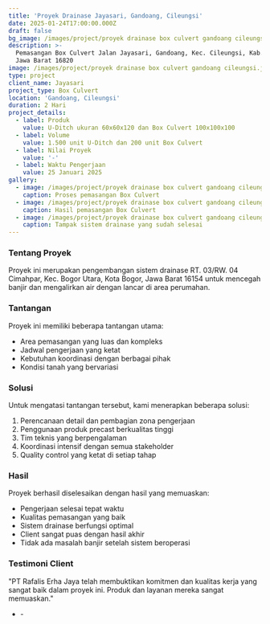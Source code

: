 ```yaml
---
title: 'Proyek Drainase Jayasari, Gandoang, Cileungsi'
date: 2025-01-24T17:00:00.000Z
draft: false
bg_image: /images/project/proyek drainase box culvert gandoang cileungsi.jpeg
description: >-
  Pemasangan Box Culvert Jalan Jayasari, Gandoang, Kec. Cileungsi, Kab. Bogor,
  Jawa Barat 16820
image: /images/project/proyek drainase box culvert gandoang cileungsi.jpeg
type: project
client_name: Jayasari
project_type: Box Culvert
location: 'Gandoang, Cileungsi'
duration: 2 Hari
project_details:
  - label: Produk
    value: U-Ditch ukuran 60x60x120 dan Box Culvert 100x100x100
  - label: Volume
    value: 1.500 unit U-Ditch dan 200 unit Box Culvert
  - label: Nilai Proyek
    value: '-'
  - label: Waktu Pengerjaan
    value: 25 Januari 2025
gallery:
  - image: /images/project/proyek drainase box culvert gandoang cileungsi.jpeg
    caption: Proses pemasangan Box Culvert
  - image: /images/project/proyek drainase box culvert gandoang cileungsi.jpeg
    caption: Hasil pemasangan Box Culvert
  - image: /images/project/proyek drainase box culvert gandoang cileungsi.jpeg
    caption: Tampak sistem drainase yang sudah selesai
---
```


### Tentang Proyek

Proyek ini merupakan pengembangan sistem drainase RT. 03/RW. 04 Cimahpar, Kec. Bogor Utara, Kota Bogor, Jawa Barat 16154 untuk mencegah banjir dan mengalirkan air dengan lancar di area perumahan.

### Tantangan

Proyek ini memiliki beberapa tantangan utama:

* Area pemasangan yang luas dan kompleks
* Jadwal pengerjaan yang ketat
* Kebutuhan koordinasi dengan berbagai pihak
* Kondisi tanah yang bervariasi

### Solusi

Untuk mengatasi tantangan tersebut, kami menerapkan beberapa solusi:

1. Perencanaan detail dan pembagian zona pengerjaan
2. Penggunaan produk precast berkualitas tinggi
3. Tim teknis yang berpengalaman
4. Koordinasi intensif dengan semua stakeholder
5. Quality control yang ketat di setiap tahap

### Hasil

Proyek berhasil diselesaikan dengan hasil yang memuaskan:

* Pengerjaan selesai tepat waktu
* Kualitas pemasangan yang baik
* Sistem drainase berfungsi optimal
* Client sangat puas dengan hasil akhir
* Tidak ada masalah banjir setelah sistem beroperasi

### Testimoni Client

"PT Rafalis Erha Jaya telah membuktikan komitmen dan kualitas kerja yang sangat baik dalam proyek ini. Produk dan layanan mereka sangat memuaskan."

* \-
